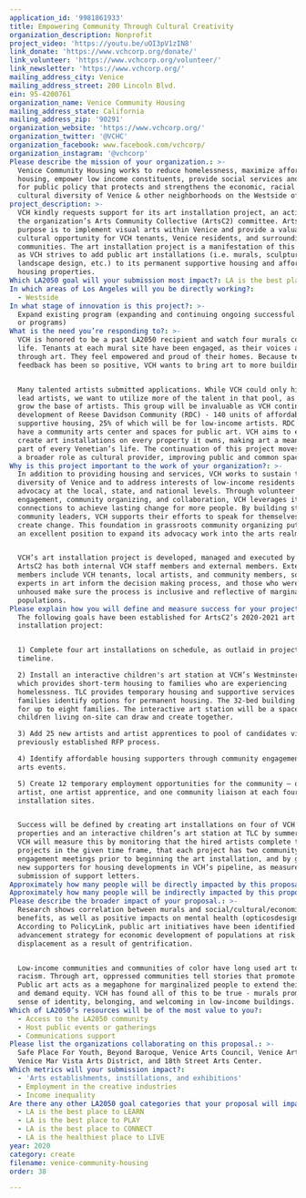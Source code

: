 ```yaml
---
application_id: '9981861933'
title: Empowering Community Through Cultural Creativity
organization_description: Nonprofit
project_video: 'https://youtu.be/uOI3pV1zIN8'
link_donate: 'https://www.vchcorp.org/donate/'
link_volunteer: 'https://www.vchcorp.org/volunteer/'
link_newsletter: 'https://www.vchcorp.org/'
mailing_address_city: Venice
mailing_address_street: 200 Lincoln Blvd.
ein: 95-4200761
organization_name: Venice Community Housing
mailing_address_state: California
mailing_address_zip: '90291'
organization_website: 'https://www.vchcorp.org/'
organization_twitter: '@VCHC'
organization_facebook: www.facebook.com/vchcorp/
organization_instagram: '@vchcorp'
Please describe the mission of your organization.: >-
  Venice Community Housing works to reduce homelessness, maximize affordable
  housing, empower low income constituents, provide social services and advocate
  for public policy that protects and strengthens the economic, racial and
  cultural diversity of Venice & other neighborhoods on the Westside of LA.
project_description: >-
  VCH kindly requests support for its art installation project, an activity of
  the organization’s Arts Community Collective (ArtsC2) committee. ArtsC2's
  purpose is to implement visual arts within Venice and provide a valuable
  cultural opportunity for VCH tenants, Venice residents, and surrounding
  communities. The art installation project is a manifestation of this purpose,
  as VCH strives to add public art installations (i.e. murals, sculptures,
  landscape design, etc.) to its permanent supportive housing and affordable
  housing properties. 
Which LA2050 goal will your submission most impact?: LA is the best place to CREATE
In which areas of Los Angeles will you be directly working?:
  - Westside
In what stage of innovation is this project?: >-
  Expand existing program (expanding and continuing ongoing successful projects
  or programs)
What is the need you’re responding to?: >-
  VCH is honored to be a past LA2050 recipient and watch four murals come to
  life. Tenants at each mural site have been engaged, as their voices are lifted
  through art. They feel empowered and proud of their homes. Because tenant
  feedback has been so positive, VCH wants to bring art to more buildings. 


  Many talented artists submitted applications. While VCH could only hire four
  lead artists, we want to utilize more of the talent in that pool, as well as
  grow the base of artists. This group will be invaluable as VCH continues the
  development of Reese Davidson Community (RDC) - 140 units of affordable and
  supportive housing, 25% of which will be for low-income artists. RDC will also
  have a community arts center and spaces for public art. VCH aims to eventually
  create art installations on every property it owns, making art a meaningful
  part of every Venetian’s life. The continuation of this project moves VCH into
  a broader role as cultural provider, improving public and common space.  
Why is this project important to the work of your organization?: >-
  In addition to providing housing and services, VCH works to sustain the
  diversity of Venice and to address interests of low-income residents through
  advocacy at the local, state, and national levels. Through volunteer
  engagement, community organizing, and collaboration, VCH leverages its
  connections to achieve lasting change for more people. By building strong
  community leaders, VCH supports their efforts to speak for themselves and
  create change. This foundation in grassroots community organizing puts VCH in
  an excellent position to expand its advocacy work into the arts realm. 


  VCH’s art installation project is developed, managed and executed by ArtsC2.
  ArtsC2 has both internal VCH staff members and external members. External
  members include VCH tenants, local artists, and community members, so that
  experts in art inform the decision making process, and those who were formerly
  unhoused make sure the process is inclusive and reflective of marginalized
  populations.
Please explain how you will define and measure success for your project.: >-
  The following goals have been established for ArtsC2’s 2020-2021 art
  installation project:


  1) Complete four art installations on schedule, as outlaid in project
  timeline.

  2) Install an interactive children's art station at VCH’s Westminster TLC,
  which provides short-term housing to families who are experiencing
  homelessness. TLC provides temporary housing and supportive services while
  families identify options for permanent housing. The 32-bed building has room
  for up to eight families. The interactive art station will be a space where
  children living on-site can draw and create together.

  3) Add 25 new artists and artist apprentices to pool of candidates via the
  previously established RFP process.

  4) Identify affordable housing supporters through community engagement and
  arts events.

  5) Create 12 temporary employment opportunities for the community – one lead
  artist, one artist apprentice, and one community liaison at each four art
  installation sites. 


  Success will be defined by creating art installations on four of VCH’s
  properties and an interactive children’s art station at TLC by summer of 2021.
  VCH will measure this by monitoring that the hired artists complete their
  projects in the given time frame, that each project has two community
  engagement meetings prior to beginning the art installation, and by gaining
  new supporters for housing developments in VCH’s pipeline, as measured by the
  submission of support letters. 
Approximately how many people will be directly impacted by this proposal?: '300'
Approximately how many people will be indirectly impacted by this proposal?: '40000'
Please describe the broader impact of your proposal.: >-
  Research shows correlation between murals and social/cultural/economic
  benefits, as well as positive impacts on mental health (opticosdesign.com).
  According to PolicyLink, public art initiatives have been identified as an
  advancement strategy for economic development of populations at risk of
  displacement as a result of gentrification. 


  Low-income communities and communities of color have long used art to survive
  racism. Through art, oppressed communities tell stories that promote healing.
  Public art acts as a megaphone for marginalized people to extend their voice
  and demand equity. VCH has found all of this to be true - murals promote a
  sense of identity, belonging, and welcoming in low-income buildings. 
Which of LA2050’s resources will be of the most value to you?:
  - Access to the LA2050 community
  - Host public events or gatherings
  - Communications support
Please list the organizations collaborating on this proposal.: >-
  Safe Place For Youth, Beyond Baroque, Venice Arts Council, Venice Art Crawl,
  Venice Mar Vista Arts District, and 18th Street Arts Center.
Which metrics will your submission impact?:
  - 'Arts establishments, instillations, and exhibitions'
  - Employment in the creative industries
  - Income inequality
Are there any other LA2050 goal categories that your proposal will impact?:
  - LA is the best place to LEARN
  - LA is the best place to PLAY
  - LA is the best place to CONNECT
  - LA is the healthiest place to LIVE
year: 2020
category: create
filename: venice-community-housing
order: 38

---
```

